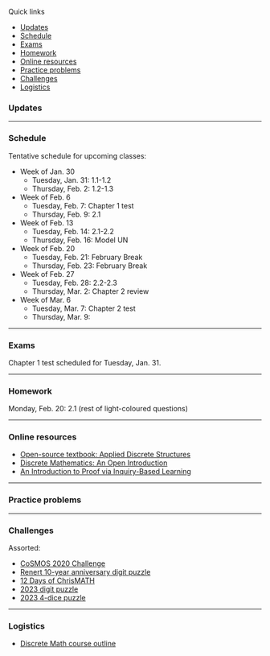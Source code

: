 Quick links

  * [Updates](#updates)
  * [Schedule](#schedule)
  * [Exams](#exams)
  * [Homework](#homework)
  * [Online resources](#online-resources)
  * [Practice problems](#practice-problems)
  * [Challenges](#challenges)
  * [Logistics](#logistics)



### Updates


---


### Schedule

Tentative schedule for upcoming classes:

  * Week of Jan. 30
    * Tuesday, Jan. 31: 1.1-1.2
    * Thursday, Feb. 2: 1.2-1.3
  * Week of Feb. 6
    * Tuesday, Feb. 7: Chapter 1 test
    * Thursday, Feb. 9: 2.1
  * Week of Feb. 13
    * Tuesday, Feb. 14: 2.1-2.2
    * Thursday, Feb. 16: Model UN
  * Week of Feb. 20
    * Tuesday, Feb. 21: February Break
    * Thursday, Feb. 23: February Break
  * Week of Feb. 27
    * Tuesday, Feb. 28: 2.2-2.3
    * Thursday, Mar. 2: Chapter 2 review
  * Week of Mar. 6
    * Tuesday, Mar. 7: Chapter 2 test
    * Thursday, Mar. 9: 



---

### Exams

Chapter 1 test scheduled for Tuesday, Jan. 31.


---

### Homework

<!--
Thursday, Feb. 2: 1.1 and half of 1.2 (light-coloured questions)
Monday, Feb. 6: Rest of 1.2 and all of 1.3 (light-coloured questions)
Monday, Feb. 13: 2.1 (light-coloured questions up to 47)
-->


Monday, Feb. 20: 2.1 (rest of light-coloured questions)




<!--
1.2) 3, 5, 6, 12, 15, 19, 20, 27, 32, 46, 57, 58
-->

<!--
Specific homework for Monday, May 16:
  * Fill out the <a href="https://forms.gle/tTdUvnsKvuTmS2wG9">End of Year feedback form </a>
-->

<!--
Homework expectations: about 40 minutes/day on average
-->

---

### Online resources

<!--
* <a href="https://lyryx.com/wp-content/uploads/2018/01/Nicholson-OpenLAWA-2018A.pdf"> Open-source textbook used for this class </a>
-->

* <a href="https://discretemath.org/ads-latex/ads.pdf">Open-source textbook: Applied Discrete Structures</a>
* <a href="https://discrete.openmathbooks.org/dmoi3.html">Discrete Mathematics: An Open Introduction</a>
* <a href="http://danaernst.com/IBL-IntroToProof/IBLIntroToProof-MAAPressSpring2022.pdf">An Introduction to Proof via Inquiry-Based Learning</a>

---

### Practice problems


---

### Challenges 


Assorted:
* <a href="https://vincentchan02.wixsite.com/cosmospuzzle"> CoSMOS 2020 Challenge</a> 
* <a href="https://vchan2.github.io/Challenges/10_2022_2023_digit_puzzle.pdf">Renert 10-year anniversary digit puzzle</a>
* <a href="https://renertmath.github.io/Challenges/12Days2022.html">12 Days of ChrisMATH</a>
* <a href="https://vchan2.github.io/Challenges/digit_puzzle_2023.pdf">2023 digit puzzle</a>
* <a href="https://vchan2.github.io/Challenges/digit_puzzle_2023_4dice.pdf">2023 4-dice puzzle</a>



---

### Logistics

* <a href="https://vchan2.github.io/2022DiscreteMath/Discrete_Math-Course_outline.pdf">Discrete Math course outline</a>


